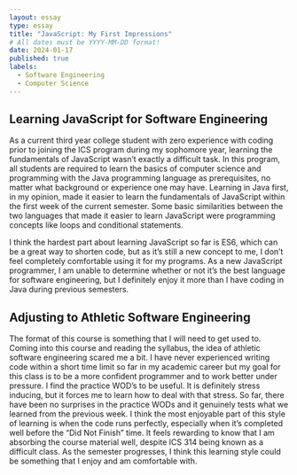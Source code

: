 ```yaml
---
layout: essay
type: essay
title: "JavaScript: My First Impressions"
# All dates must be YYYY-MM-DD format!
date: 2024-01-17
published: true
labels:
  - Software Engineering
  - Computer Science
---
```


## Learning JavaScript for Software Engineering

As a current third year college student with zero experience with coding prior to joining the ICS program during my sophomore year, learning the fundamentals of JavaScript wasn’t exactly a difficult task. In this program, all students are required to learn the basics of computer science and programming with the Java programming language as prerequisites, no matter what background or experience one may have. Learning in Java first, in my opinion, made it easier to learn the fundamentals of JavaScript within the first week of the current semester. Some basic similarities between the two languages that made it easier to learn JavaScript were programming concepts like loops and conditional statements. 

I think the hardest part about learning JavaScript so far is ES6, which can be a great way to shorten code, but as it’s still a new concept to me, I don’t feel completely comfortable using it for my programs. As a new JavaScript programmer, I am unable to determine whether or not it’s the best language for software engineering, but I definitely enjoy it more than I have coding in Java during previous semesters.


## Adjusting to Athletic Software Engineering

The format of this course is something that I will need to get used to. Coming into this course and reading the syllabus, the idea of athletic software engineering scared me a bit. I have never experienced writing code within a short time limit so far in my academic career but my goal for this class is to be a more confident programmer and to work better under pressure. I find the practice WOD’s to be useful. It is definitely stress inducing, but it forces me to learn how to deal with that stress. So far, there have been no surprises in the practice WODs and it genuinely tests what we learned from the previous week. I think the most enjoyable part of this style of learning is when the code runs perfectly, especially when it’s completed well before the “Did Not Finish” time. It feels rewarding to know that I am absorbing the course material well, despite ICS 314 being known as a difficult class. As the semester progresses, I think this learning style could be something that I enjoy and am comfortable with.

